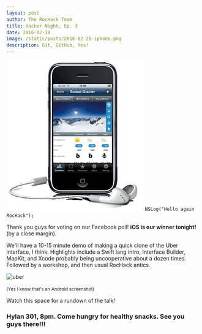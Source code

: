 ```yaml
---
layout: post
author: The RocHack Team
title: Hacker Night, Ep. 3
date: 2016-02-18
image: /static/posts/2016-02-25-iphone.png
description: Git, GitHub, Yes!
---
```

![Hacker Night 3](/static/posts/2016-02-25-iphone.png)
`NSLog("Hello again RocHack");`

Thank you guys for voting on our Facebook poll! **iOS is our winner tonight!** (by a close margin).

We'll have a 10-15 minute demo of making a quick clone of the Uber interface, I think. Highlights include a Swift lang intro, Interface Builder, MapKit, and Xcode probably being uncooperative about a dozen times. Followed by a workshop, and then usual RocHack antics.

![uber](http://saasquatch.wpengine.netdna-cdn.com/assets/Uber-Map-Interface295.png)

<small>
(Yes I know that's an Android screenshot)
</small>

Watch this space for a rundown of the talk!

### Hylan 301, 8pm. Come hungry for healthy snacks. See you guys there!!!

